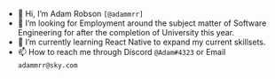 - 👋 Hi, I’m Adam Robson ```[@adammrr]```
- 👀 I’m looking for Employment around the subject matter of Software Engineering for after the completion of University this year. 
- 🌱 I’m currently learning React Native to expand my current skillsets.
- 📫 How to reach me through Discord ```@Adam#4323``` or Email ```adammrr@sky.com```

<!---
adammrr/adammrr is a ✨ special ✨ repository because its `README.md` (this file) appears on your GitHub profile.
You can click the Preview link to take a look at your changes.
--->
